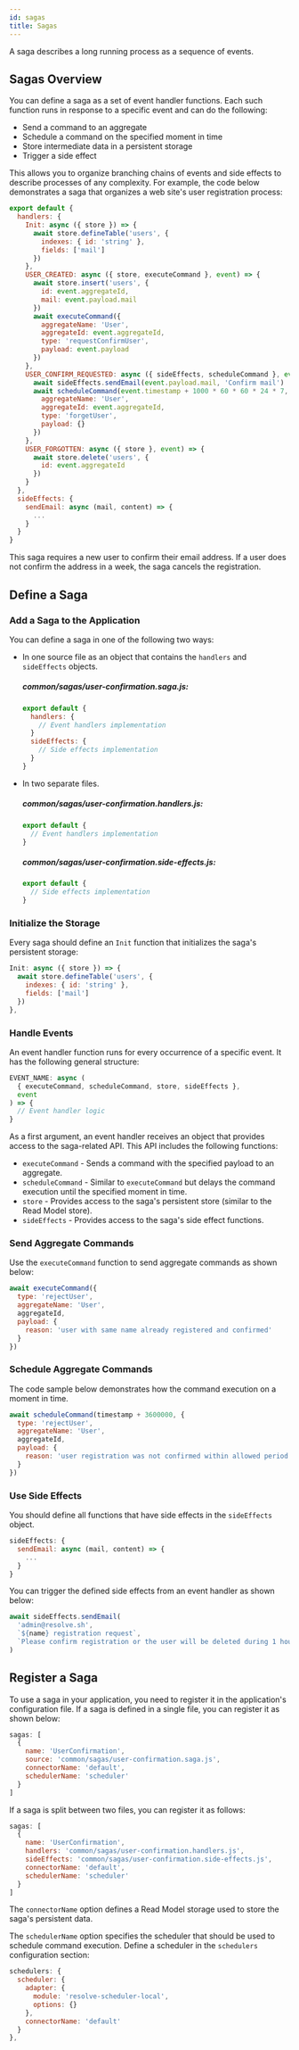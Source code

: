 ```yaml
---
id: sagas
title: Sagas
---
```


A saga describes a long running process as a sequence of events.

## Sagas Overview

You can define a saga as a set of event handler functions. Each such function runs in response to a specific event and can do the following:

- Send a command to an aggregate
- Schedule a command on the specified moment in time
- Store intermediate data in a persistent storage
- Trigger a side effect

This allows you to organize branching chains of events and side effects to describe processes of any complexity. For example, the code below demonstrates a saga that organizes a web site's user registration process:

<!-- prettier-ignore-start -->

[mdis]:# (../tests/saga-sample/saga.js)
```js
export default {
  handlers: {
    Init: async ({ store }) => {
      await store.defineTable('users', {
        indexes: { id: 'string' },
        fields: ['mail']
      })
    },
    USER_CREATED: async ({ store, executeCommand }, event) => {
      await store.insert('users', {
        id: event.aggregateId,
        mail: event.payload.mail
      })
      await executeCommand({
        aggregateName: 'User',
        aggregateId: event.aggregateId,
        type: 'requestConfirmUser',
        payload: event.payload
      })
    },
    USER_CONFIRM_REQUESTED: async ({ sideEffects, scheduleCommand }, event) => {
      await sideEffects.sendEmail(event.payload.mail, 'Confirm mail')
      await scheduleCommand(event.timestamp + 1000 * 60 * 60 * 24 * 7, {
        aggregateName: 'User',
        aggregateId: event.aggregateId,
        type: 'forgetUser',
        payload: {}
      })
    },
    USER_FORGOTTEN: async ({ store }, event) => {
      await store.delete('users', {
        id: event.aggregateId
      })
    }
  },
  sideEffects: {
    sendEmail: async (mail, content) => {
      ...
    }
  }
}
```

<!-- prettier-ignore-end -->

This saga requires a new user to confirm their email address. If a user does not confirm the address in a week, the saga cancels the registration.

## Define a Saga

### Add a Saga to the Application

You can define a saga in one of the following two ways:

- In one source file as an object that contains the `handlers` and `sideEffects` objects.

  ##### common/sagas/user-confirmation.saga.js:

  ```js
  export default {
    handlers: {
      // Event handlers implementation
    }
    sideEffects: {
      // Side effects implementation
    }
  }
  ```

- In two separate files.

  ##### common/sagas/user-confirmation.handlers.js:

  ```js
  export default {
    // Event handlers implementation
  }
  ```

  ##### common/sagas/user-confirmation.side-effects.js:

  ```js
  export default {
    // Side effects implementation
  }
  ```

### Initialize the Storage

Every saga should define an `Init` function that initializes the saga's persistent storage:

[mdis]: # '../tests/saga-sample/saga.js#init'

```js
Init: async ({ store }) => {
  await store.defineTable('users', {
    indexes: { id: 'string' },
    fields: ['mail']
  })
},
```

### Handle Events

An event handler function runs for every occurrence of a specific event. It has the following general structure:

```js
EVENT_NAME: async (
  { executeCommand, scheduleCommand, store, sideEffects },
  event
) => {
  // Event handler logic
}
```

As a first argument, an event handler receives an object that provides access to the saga-related API. This API includes the following functions:

- `executeCommand` - Sends a command with the specified payload to an aggregate.
- `scheduleCommand` - Similar to `executeCommand` but delays the command execution until the specified moment in time.
- `store` - Provides access to the saga's persistent store (similar to the Read Model store).
- `sideEffects` - Provides access to the saga's side effect functions.

### Send Aggregate Commands

Use the `executeCommand` function to send aggregate commands as shown below:

```js
await executeCommand({
  type: 'rejectUser',
  aggregateName: 'User',
  aggregateId,
  payload: {
    reason: 'user with same name already registered and confirmed'
  }
})
```

### Schedule Aggregate Commands

The code sample below demonstrates how the command execution on a moment in time.

```js
await scheduleCommand(timestamp + 3600000, {
  type: 'rejectUser',
  aggregateName: 'User',
  aggregateId,
  payload: {
    reason: 'user registration was not confirmed within allowed period'
  }
})
```

### Use Side Effects

You should define all functions that have side effects in the `sideEffects` object.

```js
sideEffects: {
  sendEmail: async (mail, content) => {
    ...
  }
}
```

You can trigger the defined side effects from an event handler as shown below:

```js
await sideEffects.sendEmail(
  'admin@resolve.sh',
  `${name} registration request`,
  `Please confirm registration or the user will be deleted during 1 hour`
)
```

## Register a Saga

To use a saga in your application, you need to register it in the application's configuration file. If a saga is defined in a single file, you can register it as shown below:

```js
sagas: [
  {
    name: 'UserConfirmation',
    source: 'common/sagas/user-confirmation.saga.js',
    connectorName: 'default',
    schedulerName: 'scheduler'
  }
]
```

If a saga is split between two files, you can register it as follows:

```js
sagas: [
  {
    name: 'UserConfirmation',
    handlers: 'common/sagas/user-confirmation.handlers.js',
    sideEffects: 'common/sagas/user-confirmation.side-effects.js',
    connectorName: 'default',
    schedulerName: 'scheduler'
  }
]
```

The `connectorName` option defines a Read Model storage used to store the saga's persistent data.

The `schedulerName` option specifies the scheduler that should be used to schedule command execution. Define a scheduler in the `schedulers` configuration section:

```js
schedulers: {
  scheduler: {
    adapter: {
      module: 'resolve-scheduler-local',
      options: {}
    },
    connectorName: 'default'
  }
},
```
